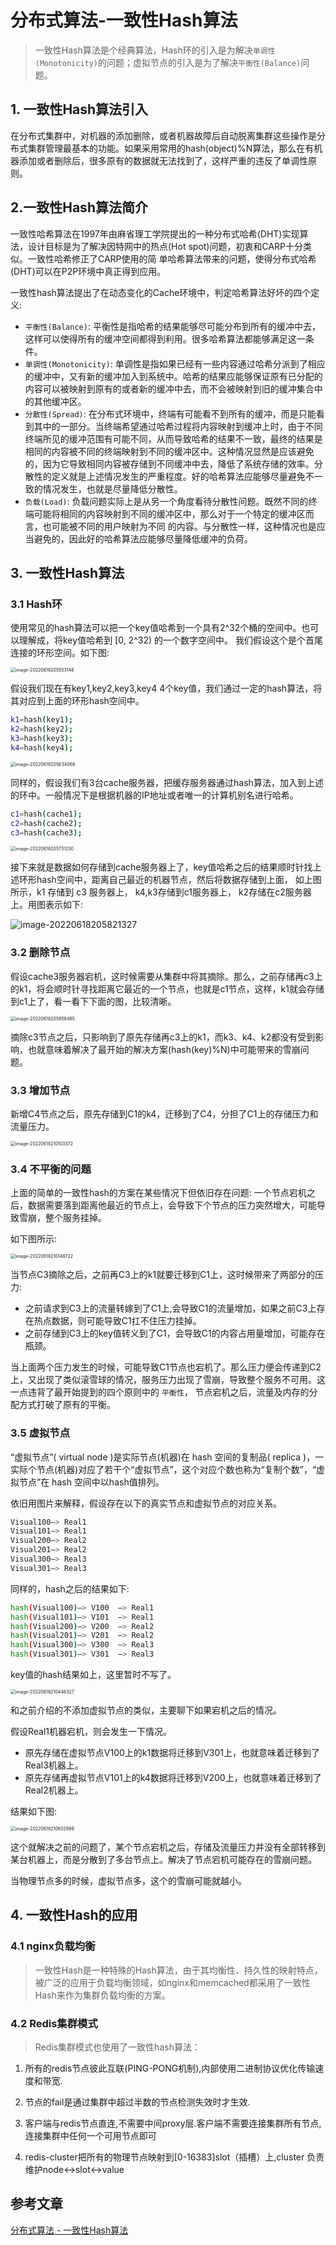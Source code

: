 # 分布式算法-一致性Hash算法

>一致性Hash算法是个经典算法，Hash环的引入是为解决`单调性(Monotonicity)`的问题；虚拟节点的引入是为了解决`平衡性(Balance)`问题。

## 1. 一致性Hash算法引入

在分布式集群中，对机器的添加删除，或者机器故障后自动脱离集群这些操作是分布式集群管理最基本的功能。如果采用常用的hash(object)%N算法，那么在有机器添加或者删除后，很多原有的数据就无法找到了，这样严重的违反了单调性原则。

## 2.一致性Hash算法简介

一致性哈希算法在1997年由麻省理工学院提出的一种分布式哈希(DHT)实现算法，设计目标是为了解决因特网中的热点(Hot spot)问题，初衷和CARP十分类似。一致性哈希修正了CARP使用的简 单哈希算法带来的问题，使得分布式哈希(DHT)可以在P2P环境中真正得到应用。

一致性hash算法提出了在动态变化的Cache环境中，判定哈希算法好坏的四个定义:

- `平衡性(Balance)`: 平衡性是指哈希的结果能够尽可能分布到所有的缓冲中去，这样可以使得所有的缓冲空间都得到利用。很多哈希算法都能够满足这一条件。
- `单调性(Monotonicity)`: 单调性是指如果已经有一些内容通过哈希分派到了相应的缓冲中，又有新的缓冲加入到系统中。哈希的结果应能够保证原有已分配的内容可以被映射到原有的或者新的缓冲中去，而不会被映射到旧的缓冲集合中的其他缓冲区。
- `分散性(Spread)`: 在分布式环境中，终端有可能看不到所有的缓冲，而是只能看到其中的一部分。当终端希望通过哈希过程将内容映射到缓冲上时，由于不同终端所见的缓冲范围有可能不同，从而导致哈希的结果不一致，最终的结果是相同的内容被不同的终端映射到不同的缓冲区中。这种情况显然是应该避免的，因为它导致相同内容被存储到不同缓冲中去，降低了系统存储的效率。分散性的定义就是上述情况发生的严重程度。好的哈希算法应能够尽量避免不一致的情况发生，也就是尽量降低分散性。
- `负载(Load)`: 负载问题实际上是从另一个角度看待分散性问题。既然不同的终端可能将相同的内容映射到不同的缓冲区中，那么对于一个特定的缓冲区而言，也可能被不同的用户映射为不同 的内容。与分散性一样，这种情况也是应当避免的，因此好的哈希算法应能够尽量降低缓冲的负荷。

## 3. 一致性Hash算法

### 3.1 Hash环

使用常见的hash算法可以把一个key值哈希到一个具有2^32个桶的空间中。也可以理解成，将key值哈希到 [0, 2^32) 的一个数字空间中。 我们假设这个是个首尾连接的环形空间。如下图:

<img src="https://zszblog.oss-cn-beijing.aliyuncs.com/zszblog/image-20220618205553148.png" alt="image-20220618205553148" style="zoom:50%;" />

假设我们现在有key1,key2,key3,key4 4个key值，我们通过一定的hash算法，将其对应到上面的环形hash空间中。

```bash
k1=hash(key1);
k2=hash(key2);
k3=hash(key3);
k4=hash(key4);
```

<img src="https://zszblog.oss-cn-beijing.aliyuncs.com/zszblog/image-20220618205634068.png" alt="image-20220618205634068" style="zoom:50%;" />

同样的，假设我们有3台cache服务器，把缓存服务器通过hash算法，加入到上述的环中。一般情况下是根据机器的IP地址或者唯一的计算机别名进行哈希。

```bash
c1=hash(cache1);
c2=hash(cache2);
c3=hash(cache3);
```

<img src="https://zszblog.oss-cn-beijing.aliyuncs.com/zszblog/image-20220618205731230.png" alt="image-20220618205731230" style="zoom:50%;" />

接下来就是数据如何存储到cache服务器上了，key值哈希之后的结果顺时针找上述环形hash空间中，距离自己最近的机器节点，然后将数据存储到上面， 如上图所示，k1 存储到 c3 服务器上， k4,k3存储到c1服务器上， k2存储在c2服务器上。用图表示如下:

![image-20220618205821327](https://zszblog.oss-cn-beijing.aliyuncs.com/zszblog/image-20220618205821327.png)

### 3.2 删除节点

假设cache3服务器宕机，这时候需要从集群中将其摘除。那么，之前存储再c3上的k1，将会顺时针寻找距离它最近的一个节点，也就是c1节点，这样，k1就会存储到c1上了，看一看下下面的图，比较清晰。

<img src="https://zszblog.oss-cn-beijing.aliyuncs.com/zszblog/image-20220618205958465.png" alt="image-20220618205958465" style="zoom:50%;" />

摘除c3节点之后，只影响到了原先存储再c3上的k1，而k3、k4、k2都没有受到影响，也就意味着解决了最开始的解决方案(hash(key)%N)中可能带来的雪崩问题。

### 3.3 增加节点

新增C4节点之后，原先存储到C1的k4，迁移到了C4，分担了C1上的存储压力和流量压力。

<img src="https://zszblog.oss-cn-beijing.aliyuncs.com/zszblog/image-20220618210103372.png" alt="image-20220618210103372" style="zoom:50%;" />



### 3.4 不平衡的问题

上面的简单的一致性hash的方案在某些情况下但依旧存在问题: 一个节点宕机之后，数据需要落到距离他最近的节点上，会导致下个节点的压力突然增大，可能导致雪崩，整个服务挂掉。

如下图所示:

<img src="https://zszblog.oss-cn-beijing.aliyuncs.com/zszblog/image-20220618210148722.png" alt="image-20220618210148722" style="zoom:50%;" />

当节点C3摘除之后，之前再C3上的k1就要迁移到C1上，这时候带来了两部分的压力:

- 之前请求到C3上的流量转嫁到了C1上,会导致C1的流量增加，如果之前C3上存在热点数据，则可能导致C1扛不住压力挂掉。
- 之前存储到C3上的key值转义到了C1，会导致C1的内容占用量增加，可能存在瓶颈。

当上面两个压力发生的时候，可能导致C1节点也宕机了。那么压力便会传递到C2上，又出现了类似滚雪球的情况，服务压力出现了雪崩，导致整个服务不可用。这一点违背了最开始提到的四个原则中的 `平衡性`， 节点宕机之后，流量及内存的分配方式打破了原有的平衡。

### 3.5 虚拟节点

“虚拟节点”( virtual node )是实际节点(机器)在 hash 空间的复制品( replica )，一实际个节点(机器)对应了若干个“虚拟节点”，这个对应个数也称为“复制个数”，“虚拟节点”在 hash 空间中以hash值排列。

依旧用图片来解释，假设存在以下的真实节点和虚拟节点的对应关系。

```bash
Visual100—> Real1
Visual101—> Real1
Visual200—> Real2
Visual201—> Real2
Visual300—> Real3
Visual301—> Real3
```

同样的，hash之后的结果如下:

```bash
hash(Visual100)—> V100  —> Real1
hash(Visual101)—> V101  —> Real1
hash(Visual200)—> V200  —> Real2
hash(Visual201)—> V201  —> Real2
hash(Visual300)—> V300  —> Real3
hash(Visual301)—> V301  —> Real3
```

key值的hash结果如上，这里暂时不写了。

<img src="https://zszblog.oss-cn-beijing.aliyuncs.com/zszblog/image-20220618210446327.png" alt="image-20220618210446327" style="zoom:50%;" />

和之前介绍的不添加虚拟节点的类似，主要聊下如果宕机之后的情况。

假设Real1机器宕机，则会发生一下情况。

- 原先存储在虚拟节点V100上的k1数据将迁移到V301上，也就意味着迁移到了Real3机器上。
- 原先存储再虚拟节点V101上的k4数据将迁移到V200上，也就意味着迁移到了Real2机器上。

结果如下图:

<img src="https://zszblog.oss-cn-beijing.aliyuncs.com/zszblog/image-20220618210602989.png" alt="image-20220618210602989" style="zoom:50%;" />

这个就解决之前的问题了，某个节点宕机之后，存储及流量压力并没有全部转移到某台机器上，而是分散到了多台节点上。解决了节点宕机可能存在的雪崩问题。

当物理节点多的时候，虚拟节点多，这个的雪崩可能就越小。

## 4. 一致性Hash的应用

### 4.1 nginx负载均衡

> 一致性Hash是一种特殊的Hash算法，由于其均衡性、持久性的映射特点，被广泛的应用于负载均衡领域，如nginx和memcached都采用了一致性Hash来作为集群负载均衡的方案。

### 4.2 Redis集群模式

> Redis集群模式也使用了一致性hash算法：

1. 所有的redis节点彼此互联(PING-PONG机制),内部使用二进制协议优化传输速度和带宽.

2. 节点的fail是通过集群中超过半数的节点检测失效时才生效.

3. 客户端与redis节点直连,不需要中间proxy层.客户端不需要连接集群所有节点,连接集群中任何一个可用节点即可

4. redis-cluster把所有的物理节点映射到[0-16383]slot（插槽）上,cluster 负责维护node<->slot<->value

## 参考文章

[分布式算法 - 一致性Hash算法](https://pdai.tech/md/algorithm/alg-domain-distribute-x-consistency-hash.html)